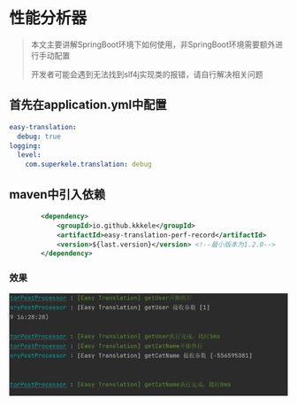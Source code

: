 # 性能分析器

> 本文主要讲解SpringBoot环境下如何使用，非SpringBoot环境需要额外进行手动配置
>
> 开发者可能会遇到无法找到slf4j实现类的报错，请自行解决相关问题

## 首先在application.yml中配置

```yml
easy-translation:
  debug: true
logging:
  level:
    com.superkele.translation: debug

```

## maven中引入依赖

```xml
        <dependency>
            <groupId>io.github.kkkele</groupId>
            <artifactId>easy-translation-perf-record</artifactId>
            <version>${last.version}</version> <!--最小版本为1.2.0-->
        </dependency>
```

### 效果

![image-20240519162911002](./assets/image-20240519162911002.png)